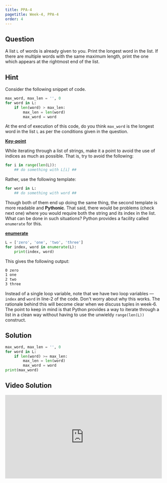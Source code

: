 ```yaml
---
title: PPA-4
pagetitle: Week-4, PPA-4
order: 4
---
```


## Question

A list `L` of words is already given to you. Print the longest word in the list. If there are multiple words with the same maximum length, print the one which appears at the rightmost end of the list.

## Hint

Consider the following snippet of code.

```python
max_word, max_len = '', 0
for word in L:
    if len(word) > max_len:
        max_len = len(word)
        max_word = word
```

At the end of execution of this code, do you think `max_word` is the longest word in the list `L` as per the conditions given in the question.

**<u>Key-point</u>**

While iterating through a list of strings, make it a point to avoid the use of indices as much as possible. That is, try to avoid the following:

```python
for i in range(len(L)):
    ## do something with L[i] ##
```

Rather, use the following template:

```python
for word in L:
    ## do something with word ##
```

Though both of them end up doing the same thing, the second template is more readable and **Pythonic**. That said, there would be problems (check next one) where you would require both the string and its index in the list. What can be done in such situations? Python provides a facility called `enumerate` for this.

**<u>enumerate</u>**

```python
L = ['zero', 'one', 'two', 'three']
for index, word in enumerate(L):
    print(index, word)
```

This gives the following output:

```default
0 zero
1 one
2 two
3 three
```

Instead of a single loop variable, note that we have two loop variables — `index` and `word` in line-2 of the code. Don't worry about why this works. The rationale behind this will become clear when we discuss tuples in week-6. The point to keep in mind is that Python provides a way to iterate through a list in a clean way without having to use the unwieldy `range(len(L))` construct.

## Solution

```python
max_word, max_len = '', 0
for word in L:
    if len(word) >= max_len:
        max_len = len(word)
        max_word = word
print(max_word)
```

## Video Solution

<div style="position: relative; padding-bottom: 53.43750000000001%; height: 0;"><iframe src="https://www.loom.com/embed/ebaa3e2a47c04f49a65fd1501ce3b3fe?sid=566d0fb8-3a8d-414b-aa63-fd9829507553" frameborder="0" webkitallowfullscreen mozallowfullscreen allowfullscreen style="position: absolute; top: 0; left: 0; width: 100%; height: 100%;"></iframe></div>
